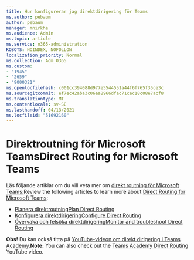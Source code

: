 ```yaml
---
title: Hur konfigurerar jag direktdirigering för Teams
ms.author: pebaum
author: pebaum
manager: mnirkhe
ms.audience: Admin
ms.topic: article
ms.service: o365-administration
ROBOTS: NOINDEX, NOFOLLOW
localization_priority: Normal
ms.collection: Adm_O365
ms.custom:
- "1945"
- "2659"
- "9000321"
ms.openlocfilehash: c001cc394088d977e5544551a44f6f765f35ce3c
ms.sourcegitcommit: ef7ec42aba3c06aa8966dfac71cec18c08e7acf8
ms.translationtype: MT
ms.contentlocale: sv-SE
ms.lasthandoff: 04/13/2021
ms.locfileid: "51692160"
---
```

# <a name="direct-routing-for-microsoft-teams"></a><span data-ttu-id="3e1df-102">Direktroutning för Microsoft Teams</span><span class="sxs-lookup"><span data-stu-id="3e1df-102">Direct Routing for Microsoft Teams</span></span>

<span data-ttu-id="3e1df-103">Läs följande artiklar om du vill veta mer om [direkt routning för Microsoft Teams:](https://docs.microsoft.com/MicrosoftTeams/direct-routing-landing-page)</span><span class="sxs-lookup"><span data-stu-id="3e1df-103">Review the following articles to learn more about [Direct Routing for Microsoft Teams](https://docs.microsoft.com/MicrosoftTeams/direct-routing-landing-page):</span></span> 

- [<span data-ttu-id="3e1df-104">Planera direktroutning</span><span class="sxs-lookup"><span data-stu-id="3e1df-104">Plan Direct Routing</span></span>](https://docs.microsoft.com/MicrosoftTeams/direct-routing-plan)
- [<span data-ttu-id="3e1df-105">Konfigurera direktdirigering</span><span class="sxs-lookup"><span data-stu-id="3e1df-105">Configure Direct Routing</span></span>](https://docs.microsoft.com/MicrosoftTeams/direct-routing-configure) 
- [<span data-ttu-id="3e1df-106">Övervaka och felsöka direktdirigering</span><span class="sxs-lookup"><span data-stu-id="3e1df-106">Monitor and troubleshoot Direct Routing</span></span>](https://docs.microsoft.com/MicrosoftTeams/direct-routing-monitor-and-troubleshoot)

<span data-ttu-id="3e1df-107">**Obs!** Du kan också titta på [YouTube-videon om direkt dirigering i Teams Academy.](https://www.youtube.com/watch?v=1ASftX_Msb8&index=10&list=PLaSOUojkSiGnKuE30ckcjnDVkMNqDv0Vl)</span><span class="sxs-lookup"><span data-stu-id="3e1df-107">**Note:** You can also check out the [Teams Academy Direct Routing](https://www.youtube.com/watch?v=1ASftX_Msb8&index=10&list=PLaSOUojkSiGnKuE30ckcjnDVkMNqDv0Vl) YouTube video.</span></span>